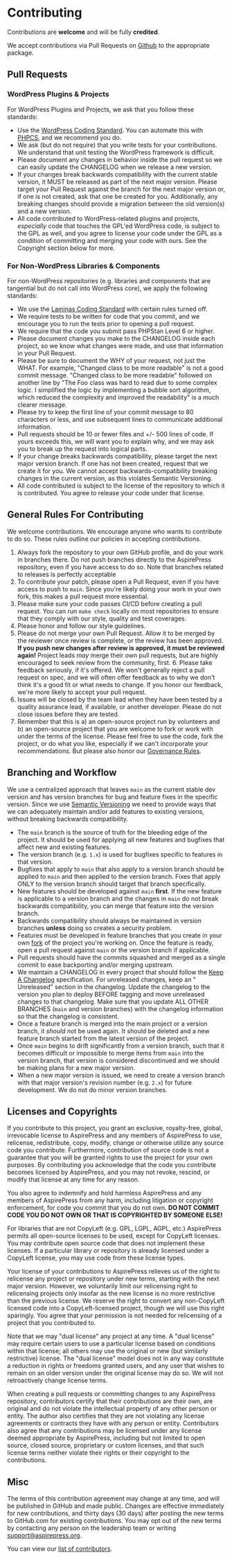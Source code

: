 # Contributing

Contributions are **welcome** and will be fully **credited**.

We accept contributions via Pull Requests on [Github](https://github.com/AspirePress) to the appropriate package.

## Pull Requests

### WordPress Plugins & Projects

For WordPress Plugins and Projects, we ask that you follow these standards:

* Use the [WordPress Coding Standard](https://developer.wordpress.org/coding-standards/wordpress-coding-standards/). You can automate this with [PHPCS](https://github.com/WordPress/WordPress-Coding-Standards), and we recommend you do.
* We ask (but do not require) that you write tests for your contributions. We understand that unit testing the WordPress framework is difficult.
* Please document any changes in behavior inside the pull request so we can easily update the CHANGELOG when we release a new version.
* If your changes break backwards compatibility with the current stable version, it MUST be released as part of the next major version. Please target your Pull Request against the branch for the next major version or, if one is not created, ask that one be created for you. Additionally, any breaking changes should provide a migration between the old version(s) and a new version.
* All code contributed to WordPress-related plugins and projects, *especially* code that touches the GPL'ed WordPress code, is subject to the GPL as well, and you agree to license your code under the GPL as a condition of committing and merging your code with ours. See the Copyright section below for more.

### For Non-WordPress Libraries & Components

For non-WordPress repositories (e.g. libraries and components that are tangential but do not call into WordPress core),
we apply the following standards:

* We use the [Laminas Coding Standard](https://docs.laminas.dev/laminas-coding-standard/) with certain rules turned off.
* We require tests to be written for code that you commit, and we encourage you to run the tests prior to opening a pull request.
* We require that the code you submit pass PHPStan Level 6 or higher.
* Please document changes you make to the CHANGELOG inside each project, so we know what changes were made, and use that information in your Pull Request.
* Please be sure to document the WHY of your request, not just the WHAT. For example, "Changed class to be more readable" is not a good commit message. "Changed class to be more readable" followed on another line by "The Foo class was hard to read due to some complex logic. I simplified the logic by implementing a bubble sort algorithm, which reduced the complexity and improved the readability" is a much clearer message.
* Please try to keep the first line of your commit message to 80 characters or less, and use subsequent lines to communicate additional information.
* Pull requests should be 10 or fewer files and +/- 500 lines of code. If yours exceeds this, we will want you to explain why, and we may ask you to break up the request into logical parts.
* If your change breaks backwards compatibility, please target the next major version branch. If one has not been created, request that we create it for you. We cannot accept backwards-compatibility breaking changes in the current version, as this violates Semantic Versioning.
* All code contributed is subject to the license of the repository to which it is contributed. You agree to release your code under that license.

## General Rules For Contributing

We welcome contributions. We encourage anyone who wants to contribute to do so. These rules outline our policies in
accepting contributions.

1. Always fork the repository to your own GitHub profile, and do your work in branches there. Do not push branches directly to the AspirePress repository, even if you have access to do so. Note that branches related to releases is perfectly acceptable
2. To contribute your patch, please open a Pull Request, even if you have access to push to `main`. Since you're likely doing your work in your own fork, this makes a pull request more essential.
3. Please make sure your code passes CI/CD before creating a pull request. You can run `make check` locally on most repositories to ensure that they comply with our style, quality and test coverages.
4. Please honor and follow our style guidelines.
5. Please do not merge your own Pull Request. Allow it to be merged by the reviewer once review is complete, or the review has been approved. **If you push new changes after review is approved, it must be reviewed again!** Project leads *may* merge their own pull requests, but are highly encouraged to seek review from the community, first. 6. Please take feedback seriously, if it's offered. We won't generally reject a pull request on spec, and we will often offer feedback as to why we don't think it's a good fit or what needs to change. If you honor our feedback, we're more likely to accept your pull request.
6. Issues will be closed by the team lead when they have been tested by a quality assurance lead, if available, or another developer. Please do not close issues before they are tested.
7. Remember that this is a) an open-source project run by volunteers and b) an open-source project that you are welcome to fork or work with under the terms of the license. Please feel free to use the code, fork the project, or do what you like, especially if we can't incorporate your recommendations. But please also honor our [Governance Rules](GOVERNANCE.md).

## Branching and Workflow


We use a centralized approach that leaves `main` as the current stable dev version and has version branches for bug and feature fixes in the specific version. Since we use [Semantic Versioning](https://semver.org/) we need to provide ways that we can adequately maintain and/or add features to existing versions, without breaking backwards compatibility.


* The `main` branch is the source of truth for the bleeding edge of the project. It should be used for applying all new features and bugfixes that affect new and existing features.
* The version branch (e.g. `1.x`) is used for bugfixes specific to features in that version. 
* Bugfixes that apply to `main` that also apply to a version branch should be applied to `main` and then applied to the version branch. Fixes that apply ONLY to the version branch should target that branch specifically.
* New features should be developed against `main` **first**. If the new feature is applicable to a version branch and the changes in `main` do not break backwards compatibility, you can merge that feature into the version branch.
* Backwards compatibility should always be maintained in version branches **unless** doing so creates a security problem.
* Features must be developed in feature branches that you create in your own [fork](https://docs.github.com/en/pull-requests/collaborating-with-pull-requests/working-with-forks/fork-a-repo) of the project you're working on. Once the feature is ready, open a pull request against `main` or the version branch if applicable.
* Pull requests should have the commits squashed and merged as a single commit to ease backporting and/or merging upstream.
* We maintain a CHANGELOG in every project that should follow the [Keep A Changelog](https://keepachangelog.com/en/1.1.0/) specification. For unreleased changes, keep an " Unreleased" section in the changelog. Update the changelog to the version you plan to deploy BEFORE tagging and move unreleased changes to that changelog. Make sure that you update ALL OTHER BRANCHES (`main` and version branches) with the changelog information so that the changelog is consistent.
* Once a feature branch is merged into the main project or a version branch, it *should not* be used again. It should be deleted and a new feature branch started from the latest version of the project.
* Once `main` begins to drift significantly from a version branch, such that it becomes difficult or impossible to merge items from `main` into the version branch, that version is considered discontinued and we should be making plans for a new major version.
* When a new major version is issued, we need to create a version branch with that major version's revision number (e.g. `2.x`) for future development. We do not do minor version branches.

## Licenses and Copyrights


If you contribute to this project, you grant an exclusive, royalty-free, global, irrevocable license to AspirePress and any members of AspirePress to use, relicense, redistribute, copy, modify, change or otherwise utilize any source code you contribute. Furthermore, contribution of source code is not a guarantee that you will be granted rights to use the project for your own purposes. By contributing you acknowledge that the code you contribute becomes licensed by AspirePress, and you may not revoke, rescind, or modify that license at any time for any reason.

You also agree to indemnify and hold harmless AspirePress and any members of AspirePress from any harm, including litigation or copyright enforcement, for code you commit that you do not own. **DO NOT COMMIT CODE YOU DO NOT OWN OR THAT IS COPYRIGHTED BY SOMEONE ELSE!**

For libraries that are not CopyLeft (e.g. GPL, LGPL, AGPL, etc.) AspirePress permits all open-source licenses to be used, except for CopyLeft licenses. You may contribute open source code that does not implement these licenses. If a particular library or repository is already licensed under a CopyLeft license, you may use code from these license types.

Your license of your contributions to AspirePress relieves us of the right to relicense any project or repository under new terms, starting with the next major version. However, we voluntarily limit our relicensing right to relicensing projects only insofar as the new license is no more restrictive than the previous license. We reserve the right to convert any non-CopyLeft licensed code into a CopyLeft-licensed project, though we will use this right sparingly. You agree that your permission is not needed for relicensing of a project that you contributed to.

Note that we may "dual license" any project at any time. A "dual license" may require certain users to use a particular license based on conditions within that license; all others may use the original or new (but similarly restrictive) license. The "dual license" model does not in any way constitute a reduction in rights or freedoms granted users, and any user that wishes to remain on an older version under the original license may do so. We will not retroactively change license terms.


When creating a pull requests or committing changes to any AspirePress repository, contributors certify that their contributions are their own, are original and do not violate the intellectual property of any other person or entity. The author also certifies that they are not violating any license agreements or contracts they have with any person or entity. Contributors also agree that any contributions may be licensed under any license deemed appropriate by AspirePress, including but not limited to open source, closed source, proprietary or custom licenses, and that such license terms neither violate their rights or their copyright to the contributions.


## Misc

The terms of this contribution agreement may change at any time, and will be published in GitHub and made public. Changes are effective immediately for new contributions, and thirty days (30 days) after posting the new terms to GitHub.com for existing contributions. You may opt out of the new terms by contacting any person on the leadership team or writing support@aspirepress.org.

You can view our [list of contributors](CREDITS.md).
